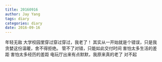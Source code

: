 ```yaml
---
title: 20160916
author: Jay Yang
tags: diary
categories: diary
date: 2016-09-16
---
```


年轻无敌
大学校园里穿过穿过穿过，我老了！
其实从一开始就是个错误，只是我贪婪这份温暖，舍不得拒绝。
管不了对错，只能如此交付时间
害怕太多生活的差距
害怕太多经历的差距
电玩厅出来有点默默，我原来真的老了
对不起
